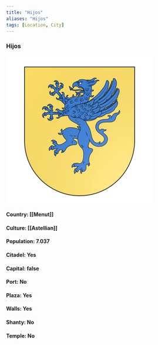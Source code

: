 ```yaml
---
title: "Hijos"
aliases: "Hijos"
tags: [Location, City]
---
```

### Hijos
![](attachment/4f3757d5fc28d8848bf859054ac9d2c8.svg)

#### Country: [[Menut]]

#### Culture: [[Astellian]]

#### Population: 7.037

#### Citadel: Yes

#### Capital: false

#### Port: No

#### Plaza: Yes

#### Walls: Yes

#### Shanty: No

#### Temple: No

